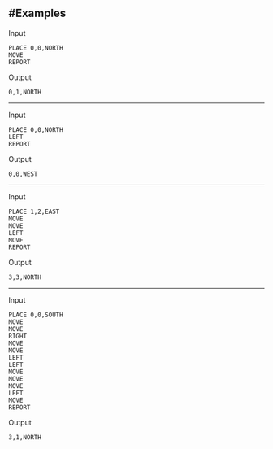 #Examples
---
Input
```
PLACE 0,0,NORTH
MOVE
REPORT
```

Output
```
0,1,NORTH
```

---
Input
```
PLACE 0,0,NORTH
LEFT
REPORT
```

Output
```
0,0,WEST
```

---
Input
```
PLACE 1,2,EAST
MOVE
MOVE
LEFT
MOVE
REPORT
```

Output
```
3,3,NORTH
```

---
Input
```
PLACE 0,0,SOUTH
MOVE
MOVE
RIGHT
MOVE
MOVE
LEFT
LEFT
MOVE
MOVE
MOVE
LEFT
MOVE
REPORT
```

Output
```
3,1,NORTH
```
